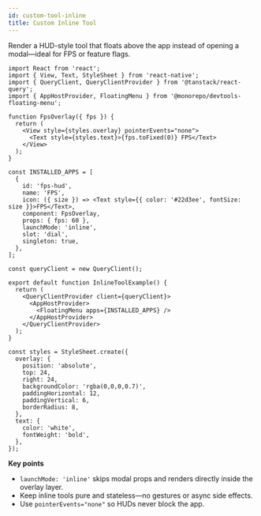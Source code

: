 ```yaml
---
id: custom-tool-inline
title: Custom Inline Tool
---
```


Render a HUD-style tool that floats above the app instead of opening a modal—ideal for FPS or feature flags.

[//]: # 'Example'
```tsx
import React from 'react';
import { View, Text, StyleSheet } from 'react-native';
import { QueryClient, QueryClientProvider } from '@tanstack/react-query';
import { AppHostProvider, FloatingMenu } from '@monorepo/devtools-floating-menu';

function FpsOverlay({ fps }) {
  return (
    <View style={styles.overlay} pointerEvents="none">
      <Text style={styles.text}>{fps.toFixed(0)} FPS</Text>
    </View>
  );
}

const INSTALLED_APPS = [
  {
    id: 'fps-hud',
    name: 'FPS',
    icon: ({ size }) => <Text style={{ color: '#22d3ee', fontSize: size }}>FPS</Text>,
    component: FpsOverlay,
    props: { fps: 60 },
    launchMode: 'inline',
    slot: 'dial',
    singleton: true,
  },
];

const queryClient = new QueryClient();

export default function InlineToolExample() {
  return (
    <QueryClientProvider client={queryClient}>
      <AppHostProvider>
        <FloatingMenu apps={INSTALLED_APPS} />
      </AppHostProvider>
    </QueryClientProvider>
  );
}

const styles = StyleSheet.create({
  overlay: {
    position: 'absolute',
    top: 24,
    right: 24,
    backgroundColor: 'rgba(0,0,0,0.7)',
    paddingHorizontal: 12,
    paddingVertical: 6,
    borderRadius: 8,
  },
  text: {
    color: 'white',
    fontWeight: 'bold',
  },
});
```
[//]: # 'Example'

**Key points**
- `launchMode: 'inline'` skips modal props and renders directly inside the overlay layer.
- Keep inline tools pure and stateless—no gestures or async side effects.
- Use `pointerEvents="none"` so HUDs never block the app.
